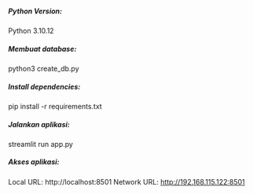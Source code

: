 

##### Python Version:

Python 3.10.12

##### Membuat database:

python3 create_db.py

##### Install dependencies:

pip install -r requirements.txt

##### Jalankan aplikasi:

streamlit run app.py

##### Akses aplikasi:

Local URL: http://localhost:8501
Network URL: http://192.168.115.122:8501
